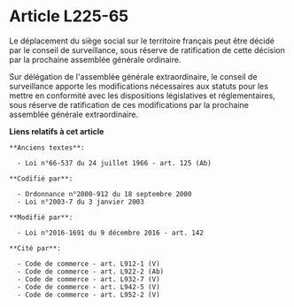 # Article L225-65

Le déplacement du siège social sur le territoire français peut être décidé par le conseil de surveillance, sous réserve de
ratification de cette décision par la prochaine assemblée générale ordinaire.

Sur délégation de l'assemblée générale extraordinaire, le conseil de surveillance apporte les modifications nécessaires aux
statuts pour les mettre en conformité avec les dispositions législatives et réglementaires, sous réserve de ratification de
ces modifications par la prochaine assemblée générale extraordinaire.

**Liens relatifs à cet article**

	**Anciens textes**:

	  - Loi n°66-537 du 24 juillet 1966 - art. 125 (Ab)

	**Codifié par**:

	  - Ordonnance n°2000-912 du 18 septembre 2000
	  - Loi n°2003-7 du 3 janvier 2003

	**Modifié par**:

	  - Loi n°2016-1691 du 9 décembre 2016 - art. 142

	**Cité par**:

	  - Code de commerce - art. L912-1 (V)
	  - Code de commerce - art. L922-2 (Ab)
	  - Code de commerce - art. L932-7 (V)
	  - Code de commerce - art. L942-5 (V)
	  - Code de commerce - art. L952-2 (V)
